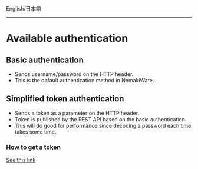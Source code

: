 English/日本語 
***
# Available authentication
## Basic authentication
- Sends username/password on the HTTP header.
- This is the default authentication method in NemakiWare.

## Simplified token authentication
- Sends a token as a parameter on the HTTP header.
- Token is published by the REST API based on the basic authentication.
- This will do good for performance since decoding a password each time takes some time.

### How to get a token
[See this link](https://github.com/aegif/NemakiWare/wiki/Development:-REST-API#authtoken)

